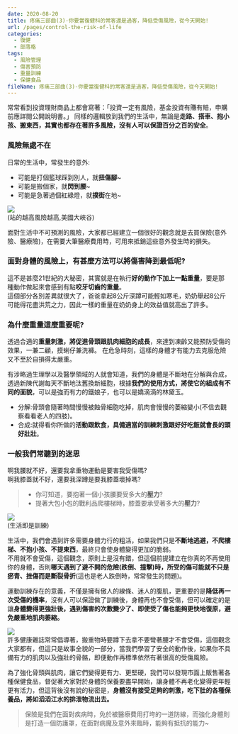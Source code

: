```yaml
---
date: 2020-08-20
title: 疼痛三部曲(3)-你要當復健科的常客還是過客，降低受傷風險，從今天開始!
url: /pages/control-the-risk-of-life
categories:
  - 復健
  - 部落格
tags:
  - 風險管理
  - 傷害預防
  - 重量訓練
  - 保健食品
fileName: 疼痛三部曲(3)-你要當復健科的常客還是過客，降低受傷風險，從今天開始!
---
```


常常看到投資理財商品上都會寫著：「投資一定有風險，基金投資有賺有賠，申購前應詳閱公開說明書。」
同樣的邏輯放到我們的生活中，無論是**走路、搭車、抱小孩、搬東西，其實也都存在著許多風險，沒有人可以保證百分之百的安全**。

### 風險無處不在

日常的生活中，常發生的意外:

- 可能是打個籃球踩到別人，就**扭傷腳**~
- 可能是搬個家，就**閃到腰**~
- 可能是急著過個紅綠燈，就**撲街**在地~

![](<https://cdn.jsdelivr.net/gh/xiang0805/blogimage/img/疼痛三部曲(3)-你要當復健科的常客還是過客，降低受傷風險，從今天開始!-1.jpg>)  
(站的越高風險越高,美國大峽谷)

面對生活中不可預測的風險，大家都已經建立一個很好的觀念就是去買保險(意外險、醫療險)，在需要大筆醫療費用時，可用來抵銷這些意外發生時的損失。

### 面對身體的風險上，有甚麼方法可以將傷害降到最低呢?

這不是甚麼21世紀的大秘密，其實就是在執行**好的動作下加上一點重量**，要是那種動作做起來會感到有點**咬牙切齒的重量**。  
這個部分各別差異就很大了，爸爸拿起8公斤深蹲可能輕如寒毛，奶奶舉起8公斤可能得花盡洪荒之力，因此一樣的重量在奶奶身上的效益值就高出了許多。

### 為什麼重量這麼重要呢?

透過合適的**重量刺激，將促進骨頭跟肌肉細胞的成長**，來達到凍齡又能預防受傷的效果，一兼二顧，摸蜊仔兼洗褲。
在危急時刻，這樣的身體才有能力去克服危險又不至於自損得太嚴重。

有涉略過生理學以及醫學領域的人就會知道，我們的身體是不斷地在分解與合成，透過新陳代謝每天不斷地汰舊換新細胞，根據**我們的使用方式，將使它的組成有不同的面貌**，可以是強而有力的鐵娘子，也可以是嬌滴滴的林黛玉。

- 分解:骨頭會隨著時間慢慢被蝕骨細胞吃掉，肌肉會慢慢的萎縮變小(不信去觀察看看老人的四肢)。
- 合成:就得看你所做的**活動跟飲食，具備適當的訓練刺激跟好好吃飯就會長的頭好壯壯**。

### 一般我們常聽到的迷思

啊我腰就不好，還要我拿重物運動是要害我受傷嗎?  
啊我膝蓋就不好，還要我深蹲是要我膝蓋壞掉嗎?

> - 你可知道，要抱著一個小孩腰要受多大的**壓力**?
> - 提著大包小包的戰利品爬樓梯時，膝蓋要承受著多大的**壓力**?

![](<https://cdn.jsdelivr.net/gh/xiang0805/blogimage/img/疼痛三部曲(3)-你要當復健科的常客還是過客，降低受傷風險，從今天開始!-2.jpg>)  
(生活即是訓練)

生活中，我們會遇到許多需要身體力行的粗活，如果我們只是**不斷地逃避，不爬樓梯、不抱小孩、不提東西**，最終只會使身體變得更加的脆弱。  
不用就不會受傷，這個觀念，原則上是沒有錯，但這個前提建立在你真的不再使用你的身體，否則**哪天遇到了避不開的危險(跌倒、撞擊)時，所受的傷可能就不只是瘀青、挫傷而是斷裂骨折**(這也是老人跌倒時，常常發生的問題)。

運動訓練存在的意義，不僅是擁有傲人的線條、迷人的腹肌，更重要的是**降低再一次受傷的機率**，沒有人可以保證做了訓練後，身體再也不會受傷，但可以確定的是讓**身體變得更強壯後，遇到傷害的次數變少了、即使受了傷也能夠更快地復原，避免嚴重地肌肉萎縮。**

![](<https://cdn.jsdelivr.net/gh/xiang0805/blogimage/img/疼痛三部曲(3)-你要當復健科的常客還是過客，降低受傷風險，從今天開始!-3.jpg>)  
許多健康雜誌常常倡導著，搬重物時要蹲下去拿不要彎著腰才不會受傷，這個觀念大家都有，但這只是故事全貌的一部分，當我們學習了安全的動作後，如果你不具備有力的肌肉以及強壯的骨骼，即便動作再標準依然有著很高的受傷風險。

為了強化骨頭與肌肉，讓它們變得更有力、更堅硬，我們可以發現市面上販售著各種保健食品，督促著大家對於身體的保養要盡早開始，讓身體不再老化變得更年輕更有活力，但這背後沒有說的秘密是，**身體沒有接受足夠的刺激，吃下肚的各種保養品，將如滔滔江水的排泄物流出去。**

> 保險是我們在面對疾病時，免於被醫療費用打垮的一道防線，而強化身體則是打造一個防護罩，在面對病魔及意外來臨時，能夠有抵抗的能力~
